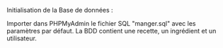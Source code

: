 Initialisation de la Base de données : 

Importer dans PHPMyAdmin le fichier SQL "manger.sql" avec les paramètres par défaut.
La BDD contient une recette, un ingrédient et un utilisateur.

